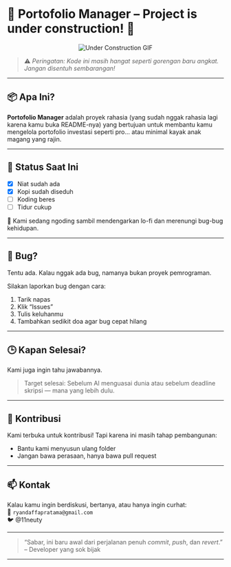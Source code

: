 # 🚧 Portofolio Manager – Project is under construction! 🚧

<div align="center">
  <img src="https://media4.giphy.com/media/v1.Y2lkPTc5MGI3NjExcWJlNDc3NnpjZXJpZzNsYzQ2Y2dsZGNoaDh5Zzcxb2pvZzhkd21xbyZlcD12MV9pbnRlcm5hbF9naWZfYnlfaWQmY3Q9Zw/xZsLh7B3KMMyUptD9D/giphy.gif" alt="Under Construction GIF" />
</div>


> ⚠️ *Peringatan: Kode ini masih hangat seperti gorengan baru angkat. Jangan disentuh sembarangan!*

---

## 📦 Apa Ini?

**Portofolio Manager** adalah proyek rahasia (yang sudah nggak rahasia lagi karena kamu buka README-nya) yang bertujuan untuk membantu kamu mengelola portofolio investasi seperti pro... atau minimal kayak anak magang yang rajin.

---

## 🔨 Status Saat Ini

- [x] Niat sudah ada
- [x] Kopi sudah diseduh
- [ ] Koding beres
- [ ] Tidur cukup

🚧 Kami sedang ngoding sambil mendengarkan lo-fi dan merenungi bug-bug kehidupan.

---

## 🐛 Bug?

Tentu ada. Kalau nggak ada bug, namanya bukan proyek pemrograman.

Silakan laporkan bug dengan cara:
1. Tarik napas
2. Klik “Issues”
3. Tulis keluhanmu
4. Tambahkan sedikit doa agar bug cepat hilang

---

## 🕒 Kapan Selesai?

Kami juga ingin tahu jawabannya.

> Target selesai: Sebelum AI menguasai dunia atau sebelum deadline skripsi — mana yang lebih dulu.

---

## 🧠 Kontribusi

Kami terbuka untuk kontribusi! Tapi karena ini masih tahap pembangunan:
- Bantu kami menyusun ulang folder
- Jangan bawa perasaan, hanya bawa pull request

---

## 📫 Kontak

Kalau kamu ingin berdiskusi, bertanya, atau hanya ingin curhat:<br>
📧 `ryandaffapratama@gmail.com` <br>
🐦 @11neuty

---

> “Sabar, ini baru awal dari perjalanan penuh *commit*, *push*, dan *revert*.” – Developer yang sok bijak

---

